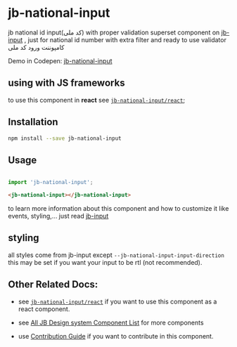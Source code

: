 # jb-national-input
jb national id input(کد ملی) with proper validation
superset component on [jb-input](https://github.com/javadbat/jb-input) , just for national id number with extra filter and ready to use validator
کامپوننت ورود کد ملی    

Demo in Codepen: [jb-national-input](https://codepen.io/javadbat/pen/PorNxOw)  

## using with JS frameworks

to use this component in **react** see [`jb-national-input/react`](https://github.com/javadbat/jb-national-input/tree/main/react);

## Installation
```bash
npm install --save jb-national-input
```

## Usage

```js

import 'jb-national-input';

```
```html
<jb-national-input></jb-national-input>
```
to learn more information about this component and how to customize it like events, styling,... just read [jb-input](https://github.com/javadbat/jb-input)

## styling
all styles come from jb-input except `--jb-national-input-input-direction` this may be set if you want your input to be rtl (not recommended).

## Other Related Docs:

- see [`jb-national-input/react`](https://github.com/javadbat/jb-national-input/tree/main/react) if you want to use this component as a react component.

- see [All JB Design system Component List](https://javadbat.github.io/design-system/) for more components

- use [Contribution Guide](https://github.com/javadbat/design-system/blob/main/docs/contribution-guide.md) if you want to contribute in this component.
